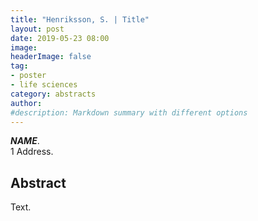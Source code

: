 ```yaml
---
title: "Henriksson, S. | Title"
layout: post
date: 2019-05-23 08:00
image:
headerImage: false
tag:
- poster
- life sciences
category: abstracts
author:
#description: Markdown summary with different options
---
```


_**NAME**_.<br/>
1 Address.<br/>

## Abstract

Text.<br/>

